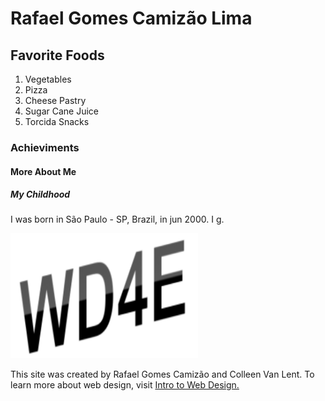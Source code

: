 <!DOCTYPE html>
<html>
<head>

</head>
<body>

<h1>Rafael Gomes Camizão Lima</h1>

<section><b><h2>Favorite Foods</h2></b>
<ol>
<li>Vegetables</li>
<li>Pizza</li>
<li>Cheese Pastry</li>
<li>Sugar Cane Juice</li>
<li>Torcida Snacks</li>
</ol></section>
<section><h3>Achieviments</h3>

</section>
<section><h4>More About Me</h4> 
<h5>My Childhood</h5>
<p>I was born in São Paulo - SP, Brazil, in jun 2000. I g.</p></section>

<footer>
<img src="newlogo.png" alt="New Logo" width="300" height="200">
<p>This site was created by Rafael Gomes Camizão and Colleen Van Lent. To learn more about web design, visit <a href=https://www.coursera.org/courses>Intro to Web Design.</a></p>
</footer>
  
</body>
</html>

